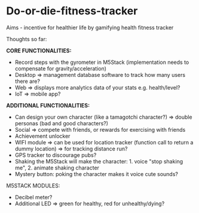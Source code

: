 # Do-or-die-fitness-tracker

Aims - incentive for healthier life by gamifying health fitness tracker

Thoughts so far:

**CORE FUNCTIONALITIES:**
* Record steps with the gyrometer in M5Stack (implementation needs to compensate for gravity/acceleration)
* Desktop => management database software to track how many users there are?
* Web => displays more analytics data of your stats e.g. health/level?
* IoT => mobile app?

**ADDITIONAL FUNCTIONALITIES:**
* Can design your own character (like a tamagotchi character?) => double personas (bad and good characters?)
* Social => compete with friends, or rewards for exercising with friends
* Achievement unlocker
* WIFI module => can be used for location tracker (function call to return a dummy location) => for tracking distance run?
* GPS tracker to discourage pubs?
* Shaking the M5Stack will make the character: 1. voice "stop shaking me", 2. animate shaking character
* Mystery button: poking the character makes it voice cute sounds?
  
M5STACK MODULES:
* Decibel meter?
* Additional LED => green for healthy, red for unhealthy/dying?
